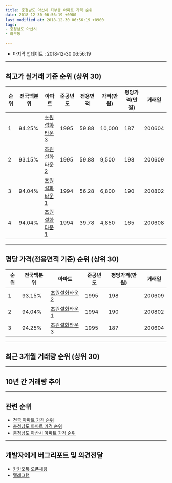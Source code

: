 ```yaml
---
title: 충청남도 아산시 좌부동 아파트 가격 순위
date: 2018-12-30 06:56:19 +0900
last_modified_at: 2018-12-30 06:56:19 +0900
tags:
- 충청남도 아산시
- 좌부동

---
```


* 마지막 업데이트 : 2018-12-30 06:56:19

---

## 최고가 실거래 기준 순위 (상위 30)


|순위|전국백분위|아파트|준공년도|전용면적|가격(만원)|평당가격(만원)|거래일|
|---|---|---|---|---|---|---|---|
|1|94.25%|[초원설화타운3](https://search.naver.com/search.naver?query=%EC%B6%A9%EC%B2%AD%EB%82%A8%EB%8F%84+%EC%95%84%EC%82%B0%EC%8B%9C+%EC%A2%8C%EB%B6%80%EB%8F%99+%EC%B4%88%EC%9B%90%EC%84%A4%ED%99%94%ED%83%80%EC%9A%B43)|1995|59.88|10,000|187|200604|
|2|93.15%|[초원설화타운2](https://search.naver.com/search.naver?query=%EC%B6%A9%EC%B2%AD%EB%82%A8%EB%8F%84+%EC%95%84%EC%82%B0%EC%8B%9C+%EC%A2%8C%EB%B6%80%EB%8F%99+%EC%B4%88%EC%9B%90%EC%84%A4%ED%99%94%ED%83%80%EC%9A%B42)|1995|59.88|9,500|198|200609|
|3|94.04%|[초원설화타운1](https://search.naver.com/search.naver?query=%EC%B6%A9%EC%B2%AD%EB%82%A8%EB%8F%84+%EC%95%84%EC%82%B0%EC%8B%9C+%EC%A2%8C%EB%B6%80%EB%8F%99+%EC%B4%88%EC%9B%90%EC%84%A4%ED%99%94%ED%83%80%EC%9A%B41)|1994|56.28|6,800|190|200802|
|4|94.04%|[초원설화타운1](https://search.naver.com/search.naver?query=%EC%B6%A9%EC%B2%AD%EB%82%A8%EB%8F%84+%EC%95%84%EC%82%B0%EC%8B%9C+%EC%A2%8C%EB%B6%80%EB%8F%99+%EC%B4%88%EC%9B%90%EC%84%A4%ED%99%94%ED%83%80%EC%9A%B41)|1994|39.78|4,850|165|200608|


---

## 평당 가격(전용면적 기준) 순위 (상위 30)


|순위|전국백분위|아파트|준공년도|평당가격(만원)|거래일|
|---|---|---|---|---|---|
|1|93.15%|[초원설화타운2](https://search.naver.com/search.naver?query=%EC%B6%A9%EC%B2%AD%EB%82%A8%EB%8F%84+%EC%95%84%EC%82%B0%EC%8B%9C+%EC%A2%8C%EB%B6%80%EB%8F%99+%EC%B4%88%EC%9B%90%EC%84%A4%ED%99%94%ED%83%80%EC%9A%B42)|1995|198|200609|
|2|94.04%|[초원설화타운1](https://search.naver.com/search.naver?query=%EC%B6%A9%EC%B2%AD%EB%82%A8%EB%8F%84+%EC%95%84%EC%82%B0%EC%8B%9C+%EC%A2%8C%EB%B6%80%EB%8F%99+%EC%B4%88%EC%9B%90%EC%84%A4%ED%99%94%ED%83%80%EC%9A%B41)|1994|190|200802|
|3|94.25%|[초원설화타운3](https://search.naver.com/search.naver?query=%EC%B6%A9%EC%B2%AD%EB%82%A8%EB%8F%84+%EC%95%84%EC%82%B0%EC%8B%9C+%EC%A2%8C%EB%B6%80%EB%8F%99+%EC%B4%88%EC%9B%90%EC%84%A4%ED%99%94%ED%83%80%EC%9A%B43)|1995|187|200604|


---

## 최근 3개월 거래량 순위 (상위 30)


<div style="width:100%;">
    <canvas id="deal_count_ranking" height="250"></canvas>
</div>


<script>
new Chart(document.getElementById("deal_count_ranking"), {
    type: 'horizontalBar',
    data: {
        labels: ['초원설화타운2', '초원설화타운1', '초원설화타운3'],
        datasets: [{
            label: '실거래 수',
            data: [11, 9, 3],
            borderColor: "rgba(255, 0, 128, 1)",
            backgroundColor: "rgba(255, 0, 128, 0.5)",
            fill: false,
        }]
    },
    options: {
        responsive: true,
        title: {
            display: true,
            text: '최근 3개월 거래량 순위'
        },
        tooltips: {
            mode: 'index',
            intersect: false,
            callbacks: {
                title: function(tooltipItems, data) {
                    return "실거래 수:";
                },
                label: function(tooltipItem, data) {
                    return data.labels[tooltipItem.index] + ": " + tooltipItem.xLabel;
                }
            }
        },
        hover: {
            mode: 'nearest',
            intersect: true
        },
        scales: {
            xAxes: [{
                display: true,
                scaleLabel: {
                    display: true,
                    labelString: '실거래 수'
                },
                ticks: {
                    suggestedMin: 0,
                }
            }],
            yAxes: [{
                display: true,
                ticks: {
                    autoSkip: false,
                    callback: function(value, index, values) {
                        if (value.length > 15)
                            return value.substr(0, 13) + "...";
                        else
                            return value;
                    }
                },
                scaleLabel: {
                    display: false,
                }
            }]
        }
    }
});

</script>


---

## 10년 간 거래량 추이


<div style="width:100%;">
    <canvas id="deal_progress" height="250"></canvas>
</div>

<script>
new Chart(document.getElementById("deal_progress"), {
    type: 'line',
    data: {
        labels: ['200812','200901','200902','200903','200904','200905','200906','200907','200908','200909','200910','200911','200912','201001','201002','201003','201004','201005','201006','201007','201008','201009','201010','201011','201012','201101','201102','201103','201104','201105','201106','201107','201108','201109','201110','201111','201112','201201','201202','201203','201204','201205','201206','201207','201208','201209','201210','201211','201212','201301','201302','201303','201304','201305','201306','201307','201308','201309','201310','201311','201312','201401','201402','201403','201404','201405','201406','201407','201408','201409','201410','201411','201412','201501','201502','201503','201504','201505','201506','201507','201508','201509','201510','201511','201512','201601','201602','201603','201604','201605','201606','201607','201608','201609','201610','201611','201612','201701','201702','201703','201704','201705','201706','201707','201708','201709','201710','201711','201712','201801','201802','201803','201804','201805','201806','201807','201808','201809','201810','201811','201812'],
        datasets: [{
            label: '실거래 수',
            pointRadius: 1,
            data: [4, 38, 28, 13, 13, 20, 34, 11, 21, 14, 10, 30, 7, 12, 9, 14, 13, 12, 13, 11, 15, 11, 20, 14, 24, 24, 33, 31, 27, 33, 56, 51, 34, 34, 21, 44, 16, 20, 50, 41, 25, 23, 21, 6, 12, 11, 13, 14, 15, 6, 8, 8, 7, 16, 19, 9, 13, 8, 12, 12, 14, 8, 11, 16, 9, 8, 15, 10, 22, 12, 12, 8, 12, 7, 5, 19, 6, 5, 13, 10, 9, 9, 17, 11, 8, 4, 7, 8, 8, 8, 6, 9, 8, 10, 3, 4, 3, 5, 10, 5, 7, 7, 6, 3, 11, 6, 3, 7, 3, 7, 7, 8, 3, 6, 2, 2, 17, 13, 11, 5, 7],
            borderColor: "rgba(255, 201, 14, 1)",
            backgroundColor: "rgba(255, 201, 14, 0.5)",
            fill: true,
        }]
    },
    options: {
        responsive: true,
        title: {
            display: true,
            text: '10년간 거래량 추이'
        },
        tooltips: {
            mode: 'index',
            intersect: false,
        },
        hover: {
            mode: 'nearest',
            intersect: true
        },
        scales: {
            xAxes: [{
                display: true,
                scaleLabel: {
                    display: true,
                    labelString: '년/월'
                }
            }],
            yAxes: [{
                display: true,
                ticks: {
                    suggestedMin: 0,
                },
                scaleLabel: {
                    display: true,
                    labelString: '실거래 수'
                }
            }]
        }
    }
});

</script>


---

## 관련 순위

- [전국 아파트 가격 순위](https://inasie.github.io/apt-ranking/전국)
- [충청남도 아파트 가격 순위](https://inasie.github.io/apt-ranking/충청남도)
- [충청남도 아산시 아파트 가격 순위](https://inasie.github.io/apt-ranking/충청남도-아산시)


---

## 개발자에게 버그리포트 및 의견전달

- [카카오톡 오픈채팅](https://open.kakao.com/o/gLJUAP4)
- [텔레그램](https://t.me/inasie)

